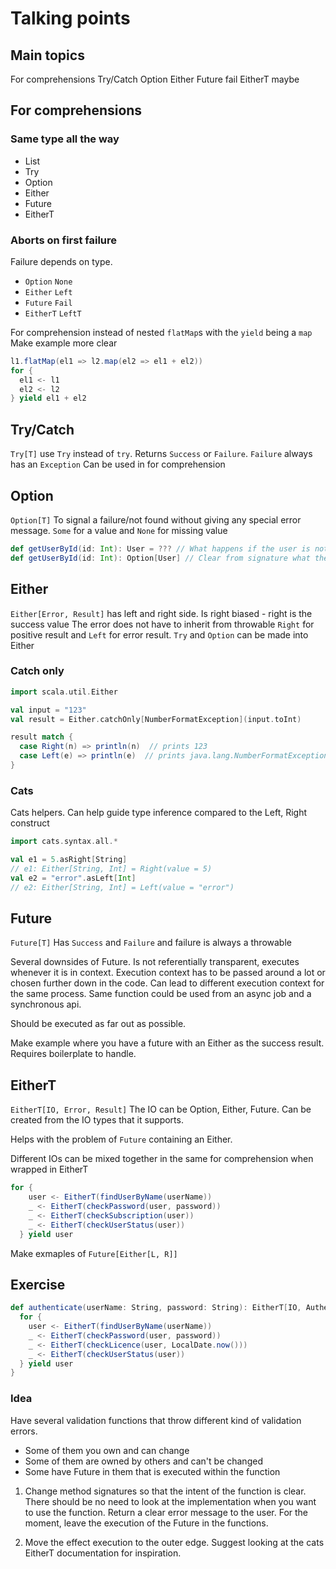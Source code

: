 # Talking points

## Main topics

For comprehensions
Try/Catch
Option
Either
Future fail
EitherT maybe

## For comprehensions

### Same type all the way

- List
- Try
- Option
- Either
- Future
- EitherT

### Aborts on first failure

Failure depends on type.

- `Option` `None`
- `Either` `Left`
- `Future` `Fail`
- `EitherT` `LeftT`

For comprehension instead of nested `flatMap`s with the `yield` being a `map`
Make example more clear

```scala
l1.flatMap(el1 => l2.map(el2 => el1 + el2))
for {
  el1 <- l1
  el2 <- l2
} yield el1 + el2
```

## Try/Catch

`Try[T]`
use `Try` instead of `try`.
Returns `Success` or `Failure`. `Failure` always has an `Exception`
Can be used in for comprehension

## Option

`Option[T]`
To signal a failure/not found without giving any special error message.
`Some` for a value and `None` for missing value

```Scala
def getUserById(id: Int): User = ??? // What happens if the user is not found
def getUserById(id: Int): Option[User] // Clear from signature what the results can be
```

## Either

`Either[Error, Result]` has left and right side. Is right biased - right is the success value
The error does not have to inherit from throwable
`Right` for positive result and `Left` for error result.
`Try` and `Option` can be made into Either

### Catch only

```Scala
import scala.util.Either

val input = "123"
val result = Either.catchOnly[NumberFormatException](input.toInt)

result match {
  case Right(n) => println(n)  // prints 123
  case Left(e) => println(e)  // prints java.lang.NumberFormatException
}
```

### Cats

Cats helpers. Can help guide type inference compared to the Left, Right construct

```Scala
import cats.syntax.all.*

val e1 = 5.asRight[String]
// e1: Either[String, Int] = Right(value = 5)
val e2 = "error".asLeft[Int]
// e2: Either[String, Int] = Left(value = "error")
```

## Future

`Future[T]`
Has `Success` and `Failure` and failure is always a throwable

Several downsides of Future. Is not referentially transparent, executes whenever it is in context. Execution context has to be passed around a lot or chosen further down in the code. Can lead to different execution context for the same process. Same function could be used from an async job and a synchronous api.

Should be executed as far out as possible.

Make example where you have a future with an Either as the success result. Requires boilerplate to handle.

## EitherT

`EitherT[IO, Error, Result]` The IO can be Option, Either, Future.
Can be created from the IO types that it supports.

Helps with the problem of `Future` containing an Either.

Different IOs can be mixed together in the same for comprehension when wrapped in EitherT

```scala
for {
    user <- EitherT(findUserByName(userName))
    _ <- EitherT(checkPassword(user, password))
    _ <- EitherT(checkSubscription(user))
    _ <- EitherT(checkUserStatus(user))
  } yield user
```

Make exmaples of `Future[Either[L, R]]`

## Exercise

```Scala
def authenticate(userName: String, password: String): EitherT[IO, AuthenticationError, User] =
  for {
    user <- EitherT(findUserByName(userName))
    _ <- EitherT(checkPassword(user, password))
    _ <- EitherT(checkLicence(user, LocalDate.now()))
    _ <- EitherT(checkUserStatus(user))
  } yield user
}
```

### Idea

Have several validation functions that throw different kind of validation errors.

- Some of them you own and can change
- Some of them are owned by others and can't be changed
- Some have Future in them that is executed within the function

1. Change method signatures so that the intent of the function is clear. There should be no need to look at the implementation when you want to use the function. Return a clear error message to the user.
  For the moment, leave the execution of the Future in the functions.

2. Move the effect execution to the outer edge.
  Suggest looking at the cats EitherT documentation for inspiration.
